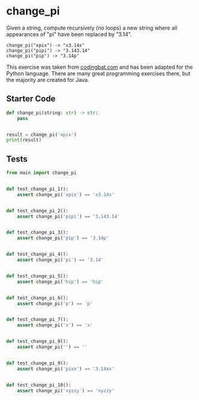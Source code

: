# change_pi





Given a string, compute recursively (no loops) a new string where all appearances of "pi" have been replaced by "3.14".

```
change_pi("xpix") -> "x3.14x"
change_pi("pipi") -> "3.143.14"
change_pi("pip") -> "3.14p"
```

This exercise was taken from [codingbat.com](https://codingbat.com/prob/p170924) and has been adapted for the Python language. There are many great programming exercises there, but the majority are created for Java.

## Starter Code
```python
def change_pi(string: str) -> str:
    pass


result = change_pi('xpix')
print(result)
```

## Tests
```python
from main import change_pi


def test_change_pi_1():
    assert change_pi('xpix') == 'x3.14x'


def test_change_pi_2():
    assert change_pi('pipi') == '3.143.14'


def test_change_pi_3():
    assert change_pi('pip') == '3.14p'


def test_change_pi_4():
    assert change_pi('pi') == '3.14'


def test_change_pi_5():
    assert change_pi('hip') == 'hip'


def test_change_pi_6():
    assert change_pi('p') == 'p'


def test_change_pi_7():
    assert change_pi('x') == 'x'


def test_change_pi_8():
    assert change_pi('') == ''


def test_change_pi_9():
    assert change_pi('pixx') == '3.14xx'


def test_change_pi_10():
    assert change_pi('xyzzy') == 'xyzzy'
```
